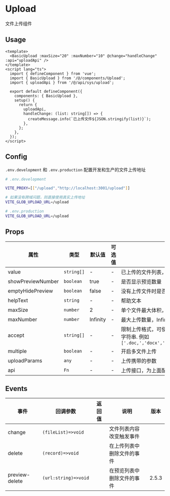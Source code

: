 # Upload

文件上传组件

## Usage

```vue
<template>
  <BasicUpload :maxSize="20" :maxNumber="10" @change="handleChange" :api="uploadApi" />
</template>
<script lang="ts">
  import { defineComponent } from 'vue';
  import { BasicUpload } from '/@/components/Upload';
  import { uploadApi } from '/@/api/sys/upload';

  export default defineComponent({
    components: { BasicUpload },
    setup() {
      return {
        uploadApi,
        handleChange: (list: string[]) => {
          createMessage.info(`已上传文件${JSON.stringify(list)}`);
        },
      };
    },
  });
</script>
```

## Config

`.env.development` 和 `.env.production` 配置开发和生产的文件上传地址

```bash
# .env.development

VITE_PROXY=[["/upload","http://localhost:3001/upload"]]

# 如果没有跨域问题，则直接使用真实上传地址
VITE_GLOB_UPLOAD_URL=/upload

# .env.production
VITE_GLOB_UPLOAD_URL=/upload

```

## Props

| 属性              | 类型       | 默认值   | 可选值 | 说明                                     |
| ----------------- | ---------- | -------- | ------ | ---------------------------------------- |
| value             | `string[]` | -        | -      | 已上传的文件列表，支持v-model           |
| showPreviewNumber | `boolean`  | true     | -      | 是否显示预览数量                         |
| emptyHidePreview  | `boolean`  | false    | -      | 没有上传文件时是否隐藏预览               |
| helpText          | `string`   | -        | -      | 帮助文本                                 |
| maxSize           | `number`   | 2        | -      | 单个文件最大体积，单位 M                 |
| maxNumber         | `number`   | Infinity | -      | 最大上传数量，Infinity 则不限制          |
| accept            | `string[]` | -        | -      | 限制上传格式，可使用文件后缀名(点号可选)或MIME字符串. 例如 `['.doc,','docx','application/msword','image/*']` |
| multiple          | `boolean`  | -        | -      | 开启多文件上传                           |
| uploadParams      | `any`      | -        | -      | 上传携带的参数                           |
| api               | `Fn`       | -        | -      | 上传接口，为上面配置的接口               |

## Events

| 事件   | 回调参数           | 返回值 | 说明                     | 版本 |
| ------ | ------------------ | ------ | ------------------------ | - |
| change | `(fileList)=>void` |        | 文件列表内容改变触发事件 | |
| delete | `(record)=>void`   |        | 在上传列表中删除文件的事件                 | |
| preview-delete | `(url:string)=>void`   |        | 在预览列表中删除文件的事件                 | 2.5.3 |
